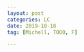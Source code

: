 ```yaml
---
layout: post
categories: LC
date: 2019-10-18
tag: [Michell, TODO, F] 

---
```




```python



```

